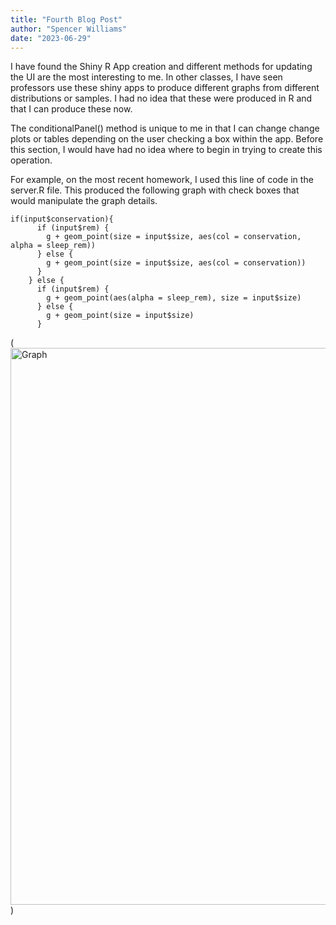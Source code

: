 ```yaml
---
title: "Fourth Blog Post"
author: "Spencer Williams"
date: "2023-06-29"
---
```


I have found the Shiny R App creation and different methods for updating the UI are the most interesting to me. In other classes, I have seen professors use these shiny apps to produce different graphs from different distributions or samples. I had no idea that these were produced in R and that I can produce these now.

The conditionalPanel() method is unique to me in that I can change change plots or tables depending on the user checking a box within the app. Before this section, I would have had no idea where to begin in trying to create this operation.

For example, on the most recent homework, I used this line of code in the server.R file. This produced the following graph with check boxes that would manipulate the graph details.

```
if(input$conservation){
      if (input$rem) {
        g + geom_point(size = input$size, aes(col = conservation, alpha = sleep_rem))
      } else {
        g + geom_point(size = input$size, aes(col = conservation))
      }
    } else {
      if (input$rem) {
        g + geom_point(aes(alpha = sleep_rem), size = input$size)
      } else {
        g + geom_point(size = input$size)
      }
```

(<img width="891" alt="Graph" src="https://github.com/sjwilli6/sjwilli6.github.io/assets/98558099/0176fa7c-3f62-4d55-bc13-fde9af2ea30c">
)





